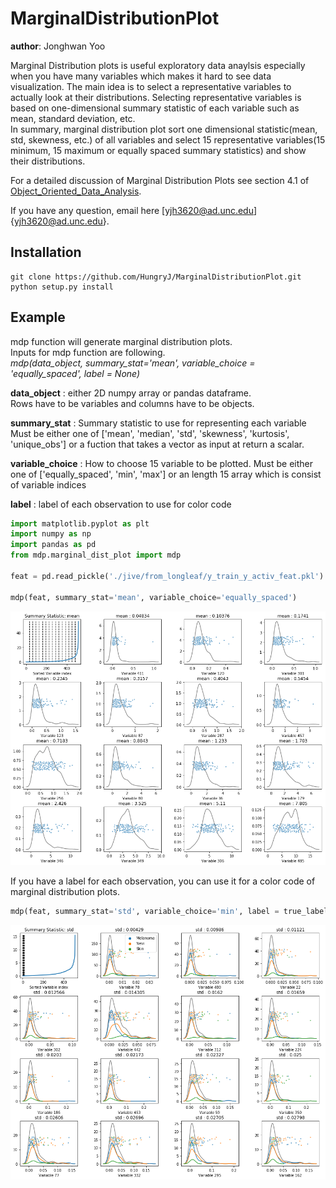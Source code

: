 # MarginalDistributionPlot

**author**: Jonghwan Yoo

Marginal Distribution plots is useful exploratory data anaylsis especially when you have many variables which makes it hard to see data visualization. The main idea is to select a representative variables to actually look at their distributions. Selecting representative variables is based on one-dimensional summary statistic of each variable such as mean, standard deviation, etc.  
In summary, marginal distribution plot sort one dimensional statistic(mean, std, skewness, etc.) of all variables and select 15 representative variables(15 minimum, 15 maximum or equally spaced summary statistics) and show their distributions. 

For a detailed discussion of Marginal Distribution Plots see section 4.1 of [Object_Oriented_Data_Analysis](https://marronwebfiles.sites.oasis.unc.edu/Teaching/OODA-STOR881-Fall2019/OODAbookV10tempAug15.pdf).

If you have any question, email here [yjh3620@ad.unc.edu]{yjh3620@ad.unc.edu}.

## Installation

```
git clone https://github.com/HungryJ/MarginalDistributionPlot.git
python setup.py install
```

## Example
mdp function will generate marginal distribution plots.  
Inputs for mdp function are following.  
_mdp(data_object, summary_stat='mean', variable_choice = 'equally_spaced', label = None)_

**data_object** : either 2D numpy array or pandas dataframe.  
Rows have to be variables and columns have to be objects.  

**summary_stat** : Summary statistic to use for representing each variable
Must be either one of ['mean', 'median', 'std', 'skewness', 'kurtosis', 'unique_obs'] or a fuction that takes a vector as input at return a scalar. 

**variable_choice** : How to choose 15 variable to be plotted.
Must be either one of ['equally_spaced', 'min', 'max'] or an length 15 array which is consist of variable indices 

**label** : label of each observation to use for color code

```python
import matplotlib.pyplot as plt
import numpy as np
import pandas as pd
from mdp.marginal_dist_plot import mdp

feat = pd.read_pickle('./jive/from_longleaf/y_train_y_activ_feat.pkl')

mdp(feat, summary_stat='mean', variable_choice='equally_spaced')
```

![alt text](images/example1.png)


If you have a label for each observation, you can use it for a color code of marginal distribution plots.

```python
mdp(feat, summary_stat='std', variable_choice='min', label = true_label)
```

![alt text](images/example2.png)
